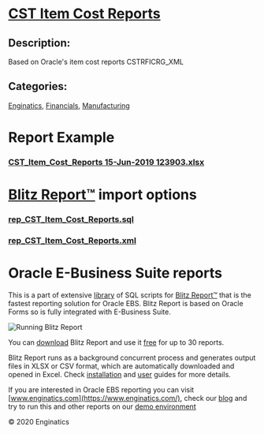 # [CST Item Cost Reports](https://www.enginatics.com/reports/cst-item-cost-reports)
## Description: 
Based on Oracle's item cost reports CSTRFICRG_XML
## Categories: 
[Enginatics](https://www.enginatics.com/library/?pg=1&category[]=Enginatics), [Financials](https://www.enginatics.com/library/?pg=1&category[]=Financials), [Manufacturing](https://www.enginatics.com/library/?pg=1&category[]=Manufacturing)
# Report Example
### [CST_Item_Cost_Reports 15-Jun-2019 123903.xlsx](https://www.enginatics.com/example/cst-item-cost-reports)
# [Blitz Report™](https://www.enginatics.com/blitz-report) import options
### [rep_CST_Item_Cost_Reports.sql](https://www.enginatics.com/export/cst-item-cost-reports)
### [rep_CST_Item_Cost_Reports.xml](https://www.enginatics.com/xml/cst-item-cost-reports)
# Oracle E-Business Suite reports

This is a part of extensive [library](https://www.enginatics.com/library/) of SQL scripts for [Blitz Report™](https://www.enginatics.com/blitz-report/) that is the fastest reporting solution for Oracle EBS. Blitz Report is based on Oracle Forms so is fully integrated with E-Business Suite. 

![Running Blitz Report](https://www.enginatics.com/wp-content/uploads/2018/01/Running-blitz-report.png) 

You can [download](https://www.enginatics.com/download/) Blitz Report and use it [free](https://www.enginatics.com/pricing/) for up to 30 reports. 

Blitz Report runs as a background concurrent process and generates output files in XLSX or CSV format, which are automatically downloaded and opened in Excel. Check [installation](https://www.enginatics.com/installation-guide/) and [user](https://www.enginatics.com/user-guide/) guides for more details.

If you are interested in Oracle EBS reporting you can visit [www.enginatics.com](https://www.enginatics.com/), check our [blog](https://www.enginatics.com/blog) and try to run this and other reports on our [demo environment](http://demo.enginatics.com/)

© 2020 Enginatics